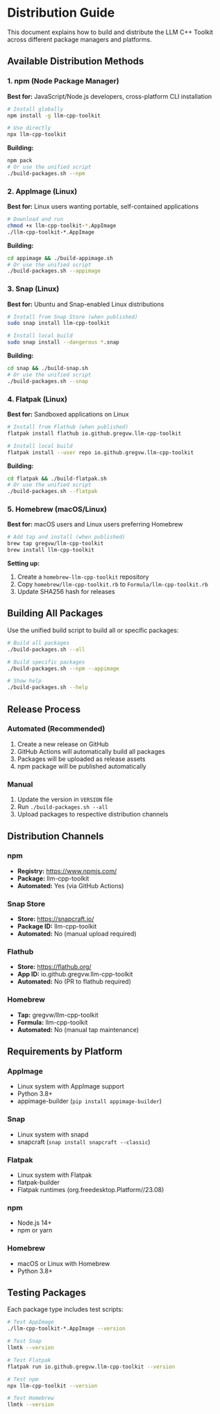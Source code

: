# Distribution Guide

This document explains how to build and distribute the LLM C++ Toolkit across different package managers and platforms.

## Available Distribution Methods

### 1. npm (Node Package Manager)
**Best for:** JavaScript/Node.js developers, cross-platform CLI installation

```bash
# Install globally
npm install -g llm-cpp-toolkit

# Use directly
npx llm-cpp-toolkit
```

**Building:**
```bash
npm pack
# Or use the unified script
./build-packages.sh --npm
```

### 2. AppImage (Linux)
**Best for:** Linux users wanting portable, self-contained applications

```bash
# Download and run
chmod +x llm-cpp-toolkit-*.AppImage
./llm-cpp-toolkit-*.AppImage
```

**Building:**
```bash
cd appimage && ./build-appimage.sh
# Or use the unified script
./build-packages.sh --appimage
```

### 3. Snap (Linux)
**Best for:** Ubuntu and Snap-enabled Linux distributions

```bash
# Install from Snap Store (when published)
sudo snap install llm-cpp-toolkit

# Install local build
sudo snap install --dangerous *.snap
```

**Building:**
```bash
cd snap && ./build-snap.sh
# Or use the unified script
./build-packages.sh --snap
```

### 4. Flatpak (Linux)
**Best for:** Sandboxed applications on Linux

```bash
# Install from Flathub (when published)
flatpak install flathub io.github.gregvw.llm-cpp-toolkit

# Install local build
flatpak install --user repo io.github.gregvw.llm-cpp-toolkit
```

**Building:**
```bash
cd flatpak && ./build-flatpak.sh
# Or use the unified script
./build-packages.sh --flatpak
```

### 5. Homebrew (macOS/Linux)
**Best for:** macOS users and Linux users preferring Homebrew

```bash
# Add tap and install (when published)
brew tap gregvw/llm-cpp-toolkit
brew install llm-cpp-toolkit
```

**Setting up:**
1. Create a `homebrew-llm-cpp-toolkit` repository
2. Copy `homebrew/llm-cpp-toolkit.rb` to `Formula/llm-cpp-toolkit.rb`
3. Update SHA256 hash for releases

## Building All Packages

Use the unified build script to build all or specific packages:

```bash
# Build all packages
./build-packages.sh --all

# Build specific packages
./build-packages.sh --npm --appimage

# Show help
./build-packages.sh --help
```

## Release Process

### Automated (Recommended)

1. Create a new release on GitHub
2. GitHub Actions will automatically build all packages
3. Packages will be uploaded as release assets
4. npm package will be published automatically

### Manual

1. Update the version in `VERSION` file
2. Run `./build-packages.sh --all`
3. Upload packages to respective distribution channels

## Distribution Channels

### npm
- **Registry:** https://www.npmjs.com/
- **Package:** llm-cpp-toolkit
- **Automated:** Yes (via GitHub Actions)

### Snap Store
- **Store:** https://snapcraft.io/
- **Package ID:** llm-cpp-toolkit
- **Automated:** No (manual upload required)

### Flathub
- **Store:** https://flathub.org/
- **App ID:** io.github.gregvw.llm-cpp-toolkit
- **Automated:** No (PR to flathub required)

### Homebrew
- **Tap:** gregvw/llm-cpp-toolkit
- **Formula:** llm-cpp-toolkit
- **Automated:** No (manual tap maintenance)

## Requirements by Platform

### AppImage
- Linux system with AppImage support
- Python 3.8+
- appimage-builder (`pip install appimage-builder`)

### Snap
- Linux system with snapd
- snapcraft (`snap install snapcraft --classic`)

### Flatpak
- Linux system with Flatpak
- flatpak-builder
- Flatpak runtimes (org.freedesktop.Platform//23.08)

### npm
- Node.js 14+
- npm or yarn

### Homebrew
- macOS or Linux with Homebrew
- Python 3.8+

## Testing Packages

Each package type includes test scripts:

```bash
# Test AppImage
./llm-cpp-toolkit-*.AppImage --version

# Test Snap
llmtk --version

# Test Flatpak
flatpak run io.github.gregvw.llm-cpp-toolkit --version

# Test npm
npx llm-cpp-toolkit --version

# Test Homebrew
llmtk --version
```